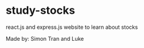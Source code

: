 # study-stocks

react.js and express.js website to learn about stocks

Made by: Simon Tran and Luke 
